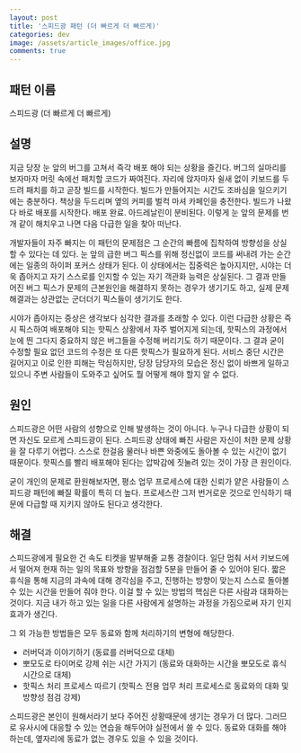 ```yaml
---
layout: post
title: '스피드광 패턴 (더 빠르게 더 빠르게)'
categories: dev
image: /assets/article_images/office.jpg
comments: true
---
```

## 패턴 이름
스피드광 (더 빠르게 더 빠르게)

## 설명
지금 당장 눈 앞의 버그를 고쳐서 즉각 배포 해야 되는 상황을 즐긴다. 버그의 실마리를 보자마자 머릿 속에선 패치할 코드가 짜여진다. 자리에 앉자마자 쉴새 없이 키보드를 두드려 패치를 하고 곧장 빌드를 시작한다. 빌드가 만들어지는 시간도 조바심을 일으키기에는 충분하다. 책상을 두드리며 옆의 커피를 벌컥 마셔 카페인을 충전한다. 빌드가 나왔다 바로 배포를 시작한다. 배포 완료. 아드레날린이 분비된다. 이렇게 눈 앞의 문제를 번개 같이 해치우고 나면 다음 다급한 일을 찾아 떠난다.

개발자들이 자주 빠지는 이 패턴의 문제점은 그 순간의 빠름에 집착하여 방향성을 상실할 수 있다는 데 있다. 눈 앞의 급한 버그 픽스를 위해 정신없이 코드를 써내려 가는 순간에는 일종의 하이퍼 포커스 상태가 된다. 이 상태에서는 집중력은 높아지지만, 시야는 더욱 좁아지고 자기 스스로를 인지할 수 있는 자기 객관화 능력은 상실된다. 그 결과 만들어진 버그 픽스가 문제의 근본원인을 해결하지 못하는 경우가 생기기도 하고, 실제 문제 해결과는 상관없는 군더더기 픽스들이 생기기도 한다.

시야가 좁아지는 증상은 생각보다 심각한 결과를 초래할 수 있다. 이런 다급한 상황은 즉시 픽스하여 배포해야 되는 핫픽스 상황에서 자주 벌어지게 되는데, 핫픽스의 과정에서 눈에 띈 그다지 중요하지 않은 버그들을 수정해 버리기도 하기 때문이다. 그 결과 굳이 수정할 필요 없던 코드의 수정은 또 다른 핫픽스가 필요하게 된다. 서비스 중단 시간은 길어지고 이로 인한 피해는 막심하지만, 당장 담당자의 모습은 정신 없이 바쁘게 일하고 있으니 주변 사람들이 도와주고 싶어도 뭘 어떻게 해야 할지 알 수 없다. 

## 원인
스피드광은 어떤 사람의 성향으로 인해 발생하는 것이 아니다. 누구나 다급한 상황이 되면 자신도 모르게 스피드광이 된다. 스피드광 상태에 빠진 사람은 자신이 처한 문제 상황을 잘 다루기 어렵다. 스스로 한걸음 물러나 바쁜 와중에도 돌아볼 수 있는 시간이 없기 때문이다. 핫픽스를 빨리 배포해야 된다는 압박감에 짓눌려 있는 것이 가장 큰 원인이다.

굳이 개인의 문제로 환원해보자면, 평소 업무 프로세스에 대한 신뢰가 얕은 사람들이 스피드광 패턴에 빠질 확률이 특히 더 높다. 프로세스란 그저 번거로운 것으로 인식하기 때문에 다급할 때 지키지 않아도 된다고 생각한다. 

## 해결
스피드광에게 필요한 건 속도 티켓을 발부해줄 교통 경찰이다. 일단 멈춰 서서 키보드에서 떨어져 현재 하는 일의 목표와 방향을 점검할 5분을 만들어 줄 수 있어야 된다. 짧은 휴식을 통해 지금의 과속에 대해 경각심을 주고, 진행하는 방향이 맞는지 스스로 돌아볼 수 있는 시간을 만들어 줘야 한다. 이걸 할 수 있는 방법의 핵심은 다른 사람과 대화하는 것이다. 지금 내가 하고 있는 일을 다른 사람에게 설명하는 과정을 가짐으로써 자기 인지 효과가 생긴다.

그 외 가능한 방법들은 모두 동료와 함께 처리하기의 변형에 해당한다.

* 러버덕과 이야기하기 (동료를 러버덕으로 대체)
* 뽀모도로 타이머로 강제 쉬는 시간 가지기 (동료와 대화하는 시간을 뽀모도로 휴식 시간으로 대체)
* 핫픽스 처리 프로세스 따르기 (핫픽스 전용 업무 처리 프로세스로 동료와의 대화 및 방향성 점검 강제)

스피드광은 본인이 원해서라기 보다 주어진 상황때문에 생기는 경우가 더 많다. 그러므로 유사시에 대응할 수 있는 연습을 해두어야 실전에서 쓸 수 있다. 동료와 대화를 해야 하는데, 옆자리에 동료가 없는 경우도 있을 수 있을 것이다.
